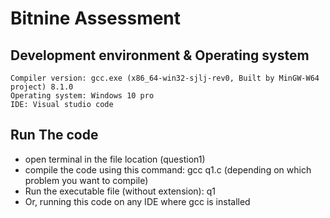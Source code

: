 # Bitnine Assessment

## Development environment & Operating system

````
Compiler version: gcc.exe (x86_64-win32-sjlj-rev0, Built by MinGW-W64 project) 8.1.0
Operating system: Windows 10 pro
IDE: Visual studio code
````

## Run The code
- open terminal in the file location (question1)
- compile the code using this command: gcc q1.c (depending on which problem you want to compile)
- Run the executable file (without extension): q1
-  Or, running this code on any IDE where gcc is installed 
